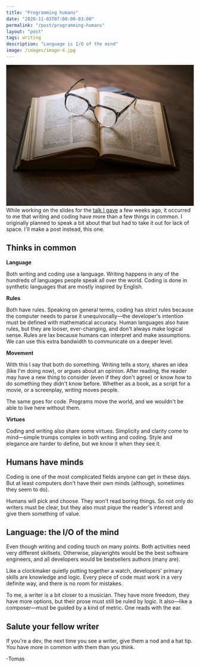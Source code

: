 ```yaml
---
title: "Programming humans"
date: "2020-11-03T07:00:00-03:00"
permalink: "/post/programming-humans"
layout: "post"
tags: writing
description: "Language is I/O of the mind"
image: /images/image-4.jpg
---
```


![](/images/image-4.jpg)
While working on the slides for the [talk I gave](./talk-nerdearla-2020) a few weeks ago, it occurred to me that writing and coding have more than a few things in common. I originally planned to speak a bit about that but had to take it out for lack of space. I'll make a post instead, this one.

## Thinks in common

**Language**

Both writing and coding use a language. Writing happens in any of the hundreds of languages people speak all over the world. Coding is done in synthetic languages that are mostly inspired by English.

**Rules**

Both have rules. Speaking on general terms, coding has strict rules because the computer needs to parse it unequivocally—the developer's intention must be defined with mathematical accuracy. Human languages also have rules, but they are looser, ever-changing, and don't always make logical sense. Rules are lax because humans can interpret and make assumptions. We can use this extra bandwidth to communicate on a deeper level.

**Movement**

With this I say that both do something. Writing tells a story, shares an idea (like I'm doing now), or argues about an opinion. After reading, the reader may have a new thing to consider (even if they don't agree) or know how to do something they didn't know before. Whether as a book, as a script for a movie, or a screenplay, writing moves people.

The same goes for code. Programs move the world, and we wouldn't be able to live here without them.

**Virtues**

Coding and writing also share some virtues. Simplicity and clarity come to mind—simple trumps complex in both writing and coding. Style and elegance are harder to define, but we know it when they see it.

## Humans have minds

Coding is one of the most complicated fields anyone can get in these days. But at least computers don't have their own minds (although, sometimes they seem to do).

Humans will pick and choose. They won't read boring things. So not only do writers must be clear, but they also must pique the reader's interest and give them something of value.

## Language: the I/O of the mind

Even though writing and coding touch on many points. Both activities need very different skillsets. Otherwise, playwrights would be the best software engineers, and all developers would be bestsellers authors (many are).

Like a clockmaker quietly putting together a watch, developers' primary skills are knowledge and logic. Every piece of code must work in a very definite way, and there is no room for mistakes.

To me, a writer is a bit closer to a musician. They have more freedom, they have more options, but their prose must still be ruled by logic. It also—like a composer—must be guided by a kind of metric. One reads with the ear.

## Salute your fellow writer

If you're a dev, the next time you see a writer, give them a nod and a hat tip. You have more in common with them than you think.

-Tomas

